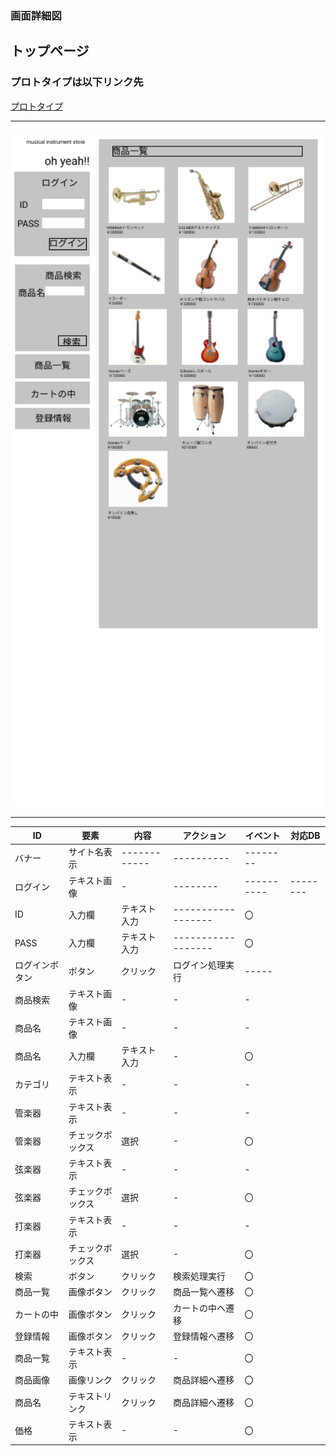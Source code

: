 ### 画面詳細図
## トップページ
### プロトタイプは以下リンク先
[プロトタイプ](https://www.figma.com/file/RRZj3Qsf9WyeCy1ILyTpd3/Untitled?node-id=0%3A1)
*****
<img src="/img/toppage.png" width="500">

*****
| ID | 要素 | 内容 |  アクション | イベント | 対応DB |
|----|------|------|------------|----------|--------|
|バナー|サイト名表示|------------|----------|--------|
|ログイン|テキスト画像|-|--------|----------|--------|
| ID |入力欄|テキスト入力|------------------| 〇     |
|PASS|入力欄|テキスト入力|------------------| 〇     |
|ログインボタン|ボタン|クリック|ログイン処理実行|-----|
|商品検索|テキスト画像|-|-|-|
|商品名|テキスト画像|-|-|-|
|商品名|入力欄|テキスト入力|-|〇|
|カテゴリ|テキスト表示|-|-|-|
|管楽器|テキスト表示|-|-|-|
|管楽器|チェックボックス|選択|-|〇|
|弦楽器|テキスト表示|-|-|-|
|弦楽器|チェックボックス|選択|-|〇|
|打楽器|テキスト表示|-|-|-|
|打楽器|チェックボックス|選択|-|〇|
|検索|ボタン|クリック|検索処理実行|〇|
|商品一覧|画像ボタン|クリック|商品一覧へ遷移|〇|
|カートの中|画像ボタン|クリック|カートの中へ遷移|〇|
|登録情報|画像ボタン|クリック|登録情報へ遷移|〇|
|商品一覧|テキスト表示|-|-|〇|
|商品画像|画像リンク|クリック|商品詳細へ遷移|〇|
|商品名|テキストリンク|クリック|商品詳細へ遷移|〇|
|価格|テキスト表示|-|-|〇|
